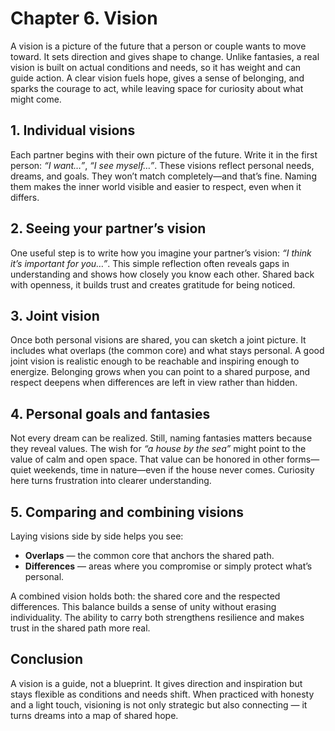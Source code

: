 # Chapter 6. Vision

A vision is a picture of the future that a person or couple wants to move toward. It sets direction and gives shape to change. Unlike fantasies, a real vision is built on actual conditions and needs, so it has weight and can guide action. A clear vision fuels hope, gives a sense of belonging, and sparks the courage to act, while leaving space for curiosity about what might come.

## 1. Individual visions

Each partner begins with their own picture of the future. Write it in the first person: *“I want…”*, *“I see myself…”*. These visions reflect personal needs, dreams, and goals. They won’t match completely—and that’s fine. Naming them makes the inner world visible and easier to respect, even when it differs.

## 2. Seeing your partner’s vision

One useful step is to write how you imagine your partner’s vision: *“I think it’s important for you…”*. This simple reflection often reveals gaps in understanding and shows how closely you know each other. Shared back with openness, it builds trust and creates gratitude for being noticed.

## 3. Joint vision

Once both personal visions are shared, you can sketch a joint picture. It includes what overlaps (the common core) and what stays personal. A good joint vision is realistic enough to be reachable and inspiring enough to energize. Belonging grows when you can point to a shared purpose, and respect deepens when differences are left in view rather than hidden.

## 4. Personal goals and fantasies

Not every dream can be realized. Still, naming fantasies matters because they reveal values. The wish for *“a house by the sea”* might point to the value of calm and open space. That value can be honored in other forms—quiet weekends, time in nature—even if the house never comes. Curiosity here turns frustration into clearer understanding.

## 5. Comparing and combining visions

Laying visions side by side helps you see:

- **Overlaps** — the common core that anchors the shared path.
- **Differences** — areas where you compromise or simply protect what’s personal.

A combined vision holds both: the shared core and the respected differences. This balance builds a sense of unity without erasing individuality. The ability to carry both strengthens resilience and makes trust in the shared path more real.

## Conclusion

A vision is a guide, not a blueprint. It gives direction and inspiration but stays flexible as conditions and needs shift. When practiced with honesty and a light touch, visioning is not only strategic but also connecting — it turns dreams into a map of shared hope.
